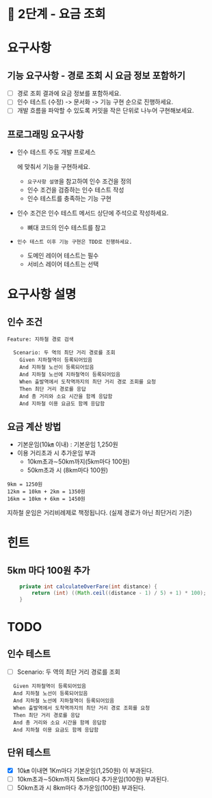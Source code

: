 # 🚀 2단계 - 요금 조회

# 요구사항

## 기능 요구사항 - 경로 조회 시 요금 정보 포함하기

- [ ] 경로 조회 결과에 요금 정보를 포함하세요.
- [ ] 인수 테스트 (수정) -> 문서화 -> 기능 구현 순으로 진행하세요.
- [ ] 개발 흐름을 파악할 수 있도록 커밋을 작은 단위로 나누어 구현해보세요.

## 프로그래밍 요구사항

- 인수 테스트 주도 개발 프로세스

  에 맞춰서 기능을 구현하세요.

  - `요구사항 설명`을 참고하여 인수 조건을 정의
  - 인수 조건을 검증하는 인수 테스트 작성
  - 인수 테스트를 충족하는 기능 구현

- 인수 조건은 인수 테스트 메서드 상단에 주석으로 작성하세요.

  - 뼈대 코드의 인수 테스트를 참고

- ```
  인수 테스트 이후 기능 구현은 TDD로 진행하세요.
  ```

  - 도메인 레이어 테스트는 필수
  - 서비스 레이어 테스트는 선택

# 요구사항 설명

## 인수 조건

```gherkin
Feature: 지하철 경로 검색

  Scenario: 두 역의 최단 거리 경로를 조회
    Given 지하철역이 등록되어있음
    And 지하철 노선이 등록되어있음
    And 지하철 노선에 지하철역이 등록되어있음
    When 출발역에서 도착역까지의 최단 거리 경로 조회를 요청
    Then 최단 거리 경로를 응답
    And 총 거리와 소요 시간을 함께 응답함
    And 지하철 이용 요금도 함께 응답함
```

## 요금 계산 방법

- 기본운임(10㎞ 이내) : 기본운임 1,250원
- 이용 거리초과 시 추가운임 부과
  - 10km초과∼50km까지(5km마다 100원)
  - 50km초과 시 (8km마다 100원)

```plaintext
9km = 1250원
12km = 10km + 2km = 1350원
16km = 10km + 6km = 1450원
```



지하철 운임은 거리비례제로 책정됩니다. (실제 경로가 아닌 최단거리 기준)

# 힌트

## 5km 마다 100원 추가

```java
    private int calculateOverFare(int distance) {
        return (int) ((Math.ceil((distance - 1) / 5) + 1) * 100);
    }
```

# TODO
## 인수 테스트
- [ ] Scenario: 두 역의 최단 거리 경로를 조회
```
  Given 지하철역이 등록되어있음
  And 지하철 노선이 등록되어있음
  And 지하철 노선에 지하철역이 등록되어있음
  When 출발역에서 도착역까지의 최단 거리 경로 조회를 요청
  Then 최단 거리 경로를 응답
  And 총 거리와 소요 시간을 함께 응답함
  And 지하철 이용 요금도 함께 응답함
```

## 단위 테스트
- [x] 10㎞ 이내면 1Km마다 기본운임(1,250원) 이 부과된다.
- [ ] 10km초과∼50km까지 5km마다 추가운임(100원) 부과된다.
- [ ] 50km초과 시 8km마다 추가운임(100원) 부과된다.
